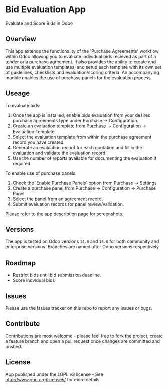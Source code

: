 # Bid Evaluation App

Evaluate and Score Bids in Odoo

## Overview

This app extends the functionality of the 'Purchase Agreements' workflow within Odoo allowing you to evaluate individual bids recieved as part of a tender or a purchase agreement. It also provides the ability to create and use multiple evaluation templates, and setup each template with its own set of guidelines, checklists and evaluation/scoring criteria. An accompanying module enables the use of purchase panels for the evaluation process.

## Useage

To evaluate bids:

1. Once the app is installed, enable bids evaluation from your desired purchase agreements type under Purchase -> Configuration.
2. Create an evaluation template from Purchase -> Configuration -> Evaluation Template.
3. Select the evaluation template from within the purchase agreement record you have created.
4. Generate an evaluation record for each quotation and fill in the evaluation and validate the evaluation record.
5. Use the number of reports available for documenting the evaluation if required.

To enable use of purchase panels:

1. Check the 'Enable Purchase Panels' option from Purchase -> Settings
2. Create a purchase panel from Purchase -> Configuration -> Purchase Panel
3. Select the panel from an agreement record.
4. Submit evaluation records for panel review/validation.

Please refer to the app description page for screenshots.

## Versions

The app is tested on Odoo versions `14.0` and `15.0` for both community and enterprise versions. Branches are named after Odoo versions respectively.

## Roadmap

- Restrict bids until bid submission deadline.
- Score indvidual bids

## Issues

Please use the Issues tracker on this repo to report any issues or bugs.

## Contribute

Contributions are most welcome - please feel free to fork the project, create a feature branch and open a pull request once changes are committed and pushed.

## License

App published under the LGPL v3 license - See <http://www.gnu.org/licenses/> for more details.
